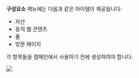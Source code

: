 **구성요소** 메뉴에는 다음과 같은 아이템이 제공됩니다:

* 자산
* 동적 웹 콘텐츠
* 폼
* 방문 페이지

각 항목들을 캠페인에서 사용하기 전에 생성하여야 합니다.

![](/components/media/components-dropdown.jpg)
